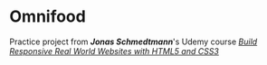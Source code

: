 # Omnifood
Practice project from _**Jonas Schmedtmann**_'s Udemy course _[Build Responsive Real World Websites with HTML5 and CSS3](https://www.udemy.com/design-and-develop-a-killer-website-with-html5-and-css3/)_
